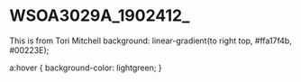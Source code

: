 # WSOA3029A_1902412_
 This is from Tori Mitchell
background: linear-gradient(to right top, #ffa17f4b, #00223E);

a:hover {
    background-color: lightgreen;
  }